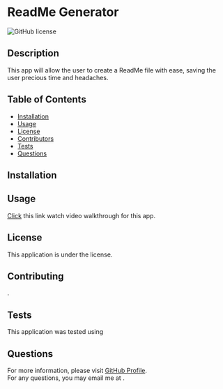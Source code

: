 # ReadMe Generator

![GitHub license](https://img.shields.io/badge/license--blue.svg)  
## Description
This app will allow the user to create a ReadMe file with ease, saving the user precious time and headaches.
## Table of Contents 
- [Installation](#installation)
- [Usage](#usage)
- [License](#license)
- [Contributors](#contributors)
- [Tests](#test)
- [Questions](#questions)
## Installation

## Usage
[Click](undefined) this link watch video walkthrough for this app. 
## License
This application is under the  license.  
## Contributing
.
## Tests
This application was tested using 
## Questions
For more information, please visit [GitHub Profile](https://github.com//).  
For any questions, you may email me at .